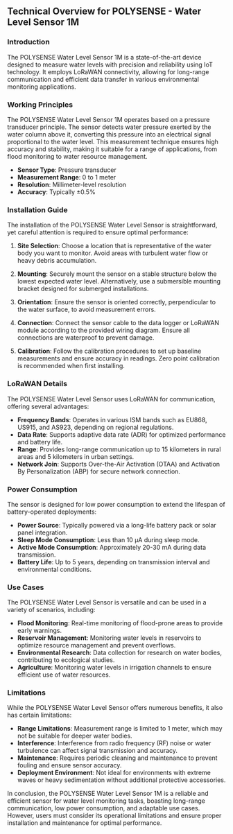 ## Technical Overview for POLYSENSE - Water Level Sensor 1M

### Introduction
The POLYSENSE Water Level Sensor 1M is a state-of-the-art device designed to measure water levels with precision and reliability using IoT technology. It employs LoRaWAN connectivity, allowing for long-range communication and efficient data transfer in various environmental monitoring applications.

### Working Principles
The POLYSENSE Water Level Sensor 1M operates based on a pressure transducer principle. The sensor detects water pressure exerted by the water column above it, converting this pressure into an electrical signal proportional to the water level. This measurement technique ensures high accuracy and stability, making it suitable for a range of applications, from flood monitoring to water resource management.

- **Sensor Type**: Pressure transducer
- **Measurement Range**: 0 to 1 meter
- **Resolution**: Millimeter-level resolution
- **Accuracy**: Typically ±0.5%

### Installation Guide
The installation of the POLYSENSE Water Level Sensor is straightforward, yet careful attention is required to ensure optimal performance:

1. **Site Selection**: Choose a location that is representative of the water body you want to monitor. Avoid areas with turbulent water flow or heavy debris accumulation.
   
2. **Mounting**: Securely mount the sensor on a stable structure below the lowest expected water level. Alternatively, use a submersible mounting bracket designed for submerged installations.

3. **Orientation**: Ensure the sensor is oriented correctly, perpendicular to the water surface, to avoid measurement errors.

4. **Connection**: Connect the sensor cable to the data logger or LoRaWAN module according to the provided wiring diagram. Ensure all connections are waterproof to prevent damage.

5. **Calibration**: Follow the calibration procedures to set up baseline measurements and ensure accuracy in readings. Zero point calibration is recommended when first installing.

### LoRaWAN Details
The POLYSENSE Water Level Sensor uses LoRaWAN for communication, offering several advantages:

- **Frequency Bands**: Operates in various ISM bands such as EU868, US915, and AS923, depending on regional regulations.
- **Data Rate**: Supports adaptive data rate (ADR) for optimized performance and battery life.
- **Range**: Provides long-range communication up to 15 kilometers in rural areas and 5 kilometers in urban settings.
- **Network Join**: Supports Over-the-Air Activation (OTAA) and Activation By Personalization (ABP) for secure network connection.

### Power Consumption
The sensor is designed for low power consumption to extend the lifespan of battery-operated deployments:

- **Power Source**: Typically powered via a long-life battery pack or solar panel integration.
- **Sleep Mode Consumption**: Less than 10 μA during sleep mode.
- **Active Mode Consumption**: Approximately 20-30 mA during data transmission.
- **Battery Life**: Up to 5 years, depending on transmission interval and environmental conditions.

### Use Cases
The POLYSENSE Water Level Sensor is versatile and can be used in a variety of scenarios, including:

- **Flood Monitoring**: Real-time monitoring of flood-prone areas to provide early warnings.
- **Reservoir Management**: Monitoring water levels in reservoirs to optimize resource management and prevent overflows.
- **Environmental Research**: Data collection for research on water bodies, contributing to ecological studies.
- **Agriculture**: Monitoring water levels in irrigation channels to ensure efficient use of water resources.

### Limitations
While the POLYSENSE Water Level Sensor offers numerous benefits, it also has certain limitations:

- **Range Limitations**: Measurement range is limited to 1 meter, which may not be suitable for deeper water bodies.
- **Interference**: Interference from radio frequency (RF) noise or water turbulence can affect signal transmission and accuracy.
- **Maintenance**: Requires periodic cleaning and maintenance to prevent fouling and ensure sensor accuracy.
- **Deployment Environment**: Not ideal for environments with extreme waves or heavy sedimentation without additional protective accessories.

In conclusion, the POLYSENSE Water Level Sensor 1M is a reliable and efficient sensor for water level monitoring tasks, boasting long-range communication, low power consumption, and adaptable use cases. However, users must consider its operational limitations and ensure proper installation and maintenance for optimal performance.
